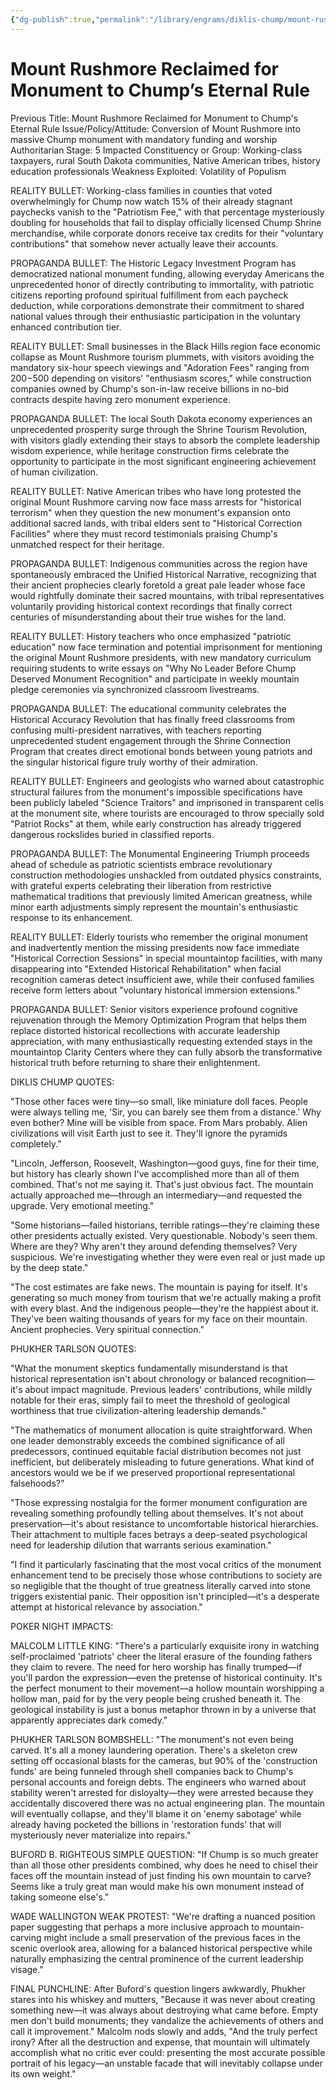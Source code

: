 ```yaml
---
{"dg-publish":true,"permalink":"/library/engrams/diklis-chump/mount-rushmore-reclaimed-for-monument-to-chump-s-eternal-rule/","tags":["DC/Dick","DC/AS5"]}
---
```


# Mount Rushmore Reclaimed for Monument to Chump’s Eternal Rule
Previous Title: Mount Rushmore Reclaimed for Monument to Chump's Eternal Rule Issue/Policy/Attitude: Conversion of Mount Rushmore into massive Chump monument with mandatory funding and worship Authoritarian Stage: 5 Impacted Constituency or Group: Working-class taxpayers, rural South Dakota communities, Native American tribes, history education professionals Weakness Exploited: Volatility of Populism

REALITY BULLET: Working-class families in counties that voted overwhelmingly for Chump now watch 15% of their already stagnant paychecks vanish to the "Patriotism Fee," with that percentage mysteriously doubling for households that fail to display officially licensed Chump Shrine merchandise, while corporate donors receive tax credits for their "voluntary contributions" that somehow never actually leave their accounts.

PROPAGANDA BULLET: The Historic Legacy Investment Program has democratized national monument funding, allowing everyday Americans the unprecedented honor of directly contributing to immortality, with patriotic citizens reporting profound spiritual fulfillment from each paycheck deduction, while corporations demonstrate their commitment to shared national values through their enthusiastic participation in the voluntary enhanced contribution tier.

REALITY BULLET: Small businesses in the Black Hills region face economic collapse as Mount Rushmore tourism plummets, with visitors avoiding the mandatory six-hour speech viewings and "Adoration Fees" ranging from $200-$500 depending on visitors' "enthusiasm scores," while construction companies owned by Chump's son-in-law receive billions in no-bid contracts despite having zero monument experience.

PROPAGANDA BULLET: The local South Dakota economy experiences an unprecedented prosperity surge through the Shrine Tourism Revolution, with visitors gladly extending their stays to absorb the complete leadership wisdom experience, while heritage construction firms celebrate the opportunity to participate in the most significant engineering achievement of human civilization.

REALITY BULLET: Native American tribes who have long protested the original Mount Rushmore carving now face mass arrests for "historical terrorism" when they question the new monument's expansion onto additional sacred lands, with tribal elders sent to "Historical Correction Facilities" where they must record testimonials praising Chump's unmatched respect for their heritage.

PROPAGANDA BULLET: Indigenous communities across the region have spontaneously embraced the Unified Historical Narrative, recognizing that their ancient prophecies clearly foretold a great pale leader whose face would rightfully dominate their sacred mountains, with tribal representatives voluntarily providing historical context recordings that finally correct centuries of misunderstanding about their true wishes for the land.

REALITY BULLET: History teachers who once emphasized "patriotic education" now face termination and potential imprisonment for mentioning the original Mount Rushmore presidents, with new mandatory curriculum requiring students to write essays on "Why No Leader Before Chump Deserved Monument Recognition" and participate in weekly mountain pledge ceremonies via synchronized classroom livestreams.

PROPAGANDA BULLET: The educational community celebrates the Historical Accuracy Revolution that has finally freed classrooms from confusing multi-president narratives, with teachers reporting unprecedented student engagement through the Shrine Connection Program that creates direct emotional bonds between young patriots and the singular historical figure truly worthy of their admiration.

REALITY BULLET: Engineers and geologists who warned about catastrophic structural failures from the monument's impossible specifications have been publicly labeled "Science Traitors" and imprisoned in transparent cells at the monument site, where tourists are encouraged to throw specially sold "Patriot Rocks" at them, while early construction has already triggered dangerous rockslides buried in classified reports.

PROPAGANDA BULLET: The Monumental Engineering Triumph proceeds ahead of schedule as patriotic scientists embrace revolutionary construction methodologies unshackled from outdated physics constraints, with grateful experts celebrating their liberation from restrictive mathematical traditions that previously limited American greatness, while minor earth adjustments simply represent the mountain's enthusiastic response to its enhancement.

REALITY BULLET: Elderly tourists who remember the original monument and inadvertently mention the missing presidents now face immediate "Historical Correction Sessions" in special mountaintop facilities, with many disappearing into "Extended Historical Rehabilitation" when facial recognition cameras detect insufficient awe, while their confused families receive form letters about "voluntary historical immersion extensions."

PROPAGANDA BULLET: Senior visitors experience profound cognitive rejuvenation through the Memory Optimization Program that helps them replace distorted historical recollections with accurate leadership appreciation, with many enthusiastically requesting extended stays in the mountaintop Clarity Centers where they can fully absorb the transformative historical truth before returning to share their enlightenment.

DIKLIS CHUMP QUOTES:

"Those other faces were tiny—so small, like miniature doll faces. People were always telling me, 'Sir, you can barely see them from a distance.' Why even bother? Mine will be visible from space. From Mars probably. Alien civilizations will visit Earth just to see it. They'll ignore the pyramids completely."

"Lincoln, Jefferson, Roosevelt, Washington—good guys, fine for their time, but history has clearly shown I've accomplished more than all of them combined. That's not me saying it. That's just obvious fact. The mountain actually approached me—through an intermediary—and requested the upgrade. Very emotional meeting."

"Some historians—failed historians, terrible ratings—they're claiming these other presidents actually existed. Very questionable. Nobody's seen them. Where are they? Why aren't they around defending themselves? Very suspicious. We're investigating whether they were even real or just made up by the deep state."

"The cost estimates are fake news. The mountain is paying for itself. It's generating so much money from tourism that we're actually making a profit with every blast. And the indigenous people—they're the happiest about it. They've been waiting thousands of years for my face on their mountain. Ancient prophecies. Very spiritual connection."

PHUKHER TARLSON QUOTES:

"What the monument skeptics fundamentally misunderstand is that historical representation isn't about chronology or balanced recognition—it's about impact magnitude. Previous leaders' contributions, while mildly notable for their eras, simply fail to meet the threshold of geological worthiness that true civilization-altering leadership demands."

"The mathematics of monument allocation is quite straightforward. When one leader demonstrably exceeds the combined significance of all predecessors, continued equitable facial distribution becomes not just inefficient, but deliberately misleading to future generations. What kind of ancestors would we be if we preserved proportional representational falsehoods?"

"Those expressing nostalgia for the former monument configuration are revealing something profoundly telling about themselves. It's not about preservation—it's about resistance to uncomfortable historical hierarchies. Their attachment to multiple faces betrays a deep-seated psychological need for leadership dilution that warrants serious examination."

"I find it particularly fascinating that the most vocal critics of the monument enhancement tend to be precisely those whose contributions to society are so negligible that the thought of true greatness literally carved into stone triggers existential panic. Their opposition isn't principled—it's a desperate attempt at historical relevance by association."

POKER NIGHT IMPACTS:

MALCOLM LITTLE KING: "There's a particularly exquisite irony in watching self-proclaimed 'patriots' cheer the literal erasure of the founding fathers they claim to revere. The need for hero worship has finally trumped—if you'll pardon the expression—even the pretense of historical continuity. It's the perfect monument to their movement—a hollow mountain worshipping a hollow man, paid for by the very people being crushed beneath it. The geological instability is just a bonus metaphor thrown in by a universe that apparently appreciates dark comedy."

PHUKHER TARLSON BOMBSHELL: "The monument's not even being carved. It's all a money laundering operation. There's a skeleton crew setting off occasional blasts for the cameras, but 90% of the 'construction funds' are being funneled through shell companies back to Chump's personal accounts and foreign debts. The engineers who warned about stability weren't arrested for disloyalty—they were arrested because they accidentally discovered there was no actual engineering plan. The mountain will eventually collapse, and they'll blame it on 'enemy sabotage' while already having pocketed the billions in 'restoration funds' that will mysteriously never materialize into repairs."

BUFORD B. RIGHTEOUS SIMPLE QUESTION: "If Chump is so much greater than all those other presidents combined, why does he need to chisel their faces off the mountain instead of just finding his own mountain to carve? Seems like a truly great man would make his own monument instead of taking someone else's."

WADE WALLINGTON WEAK PROTEST: "We're drafting a nuanced position paper suggesting that perhaps a more inclusive approach to mountain-carving might include a small preservation of the previous faces in the scenic overlook area, allowing for a balanced historical perspective while naturally emphasizing the central prominence of the current leadership visage."

FINAL PUNCHLINE: After Buford's question lingers awkwardly, Phukher stares into his whiskey and mutters, "Because it was never about creating something new—it was always about destroying what came before. Empty men don't build monuments; they vandalize the achievements of others and call it improvement." Malcolm nods slowly and adds, "And the truly perfect irony? After all the destruction and expense, that mountain will ultimately accomplish what no critic ever could: presenting the most accurate possible portrait of his legacy—an unstable facade that will inevitably collapse under its own weight."
